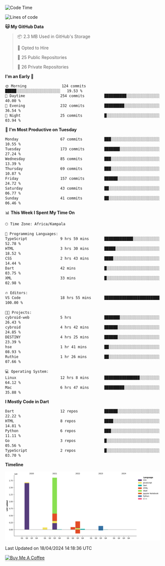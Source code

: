 <!--START_SECTION:waka-->
![Code Time](http://img.shields.io/badge/Code%20Time-526%20hrs%208%20mins-blue)

![Lines of code](https://img.shields.io/badge/From%20Hello%20World%20I%27ve%20Written-4.1%20million%20lines%20of%20code-blue)

**🐱 My GitHub Data** 

> 📦 2.3 MB Used in GitHub's Storage 
 > 
> 💼 Opted to Hire
 > 
> 📜 25 Public Repositories 
 > 
> 🔑 26 Private Repositories 
 > 
**I'm an Early 🐤** 

```text
🌞 Morning                124 commits         █████░░░░░░░░░░░░░░░░░░░░   19.53 % 
🌆 Daytime                254 commits         ██████████░░░░░░░░░░░░░░░   40.00 % 
🌃 Evening                232 commits         █████████░░░░░░░░░░░░░░░░   36.54 % 
🌙 Night                  25 commits          █░░░░░░░░░░░░░░░░░░░░░░░░   03.94 % 
```
📅 **I'm Most Productive on Tuesday** 

```text
Monday                   67 commits          ███░░░░░░░░░░░░░░░░░░░░░░   10.55 % 
Tuesday                  173 commits         ███████░░░░░░░░░░░░░░░░░░   27.24 % 
Wednesday                85 commits          ███░░░░░░░░░░░░░░░░░░░░░░   13.39 % 
Thursday                 69 commits          ███░░░░░░░░░░░░░░░░░░░░░░   10.87 % 
Friday                   157 commits         ██████░░░░░░░░░░░░░░░░░░░   24.72 % 
Saturday                 43 commits          ██░░░░░░░░░░░░░░░░░░░░░░░   06.77 % 
Sunday                   41 commits          ██░░░░░░░░░░░░░░░░░░░░░░░   06.46 % 
```


📊 **This Week I Spent My Time On** 

```text
🕑︎ Time Zone: Africa/Kampala

💬 Programming Languages: 
TypeScript               9 hrs 59 mins       █████████████░░░░░░░░░░░░   52.78 % 
HTML                     3 hrs 30 mins       █████░░░░░░░░░░░░░░░░░░░░   18.52 % 
CSS                      2 hrs 43 mins       ████░░░░░░░░░░░░░░░░░░░░░   14.44 % 
Dart                     42 mins             █░░░░░░░░░░░░░░░░░░░░░░░░   03.75 % 
XML                      33 mins             █░░░░░░░░░░░░░░░░░░░░░░░░   02.98 % 

🔥 Editors: 
VS Code                  18 hrs 55 mins      █████████████████████████   100.00 % 

🐱‍💻 Projects: 
cybroid-web              5 hrs               ███████░░░░░░░░░░░░░░░░░░   26.43 % 
cybroid                  4 hrs 42 mins       ██████░░░░░░░░░░░░░░░░░░░   24.85 % 
DESTINY                  4 hrs 25 mins       ██████░░░░░░░░░░░░░░░░░░░   23.39 % 
hse                      1 hr 41 mins        ██░░░░░░░░░░░░░░░░░░░░░░░   08.93 % 
Ruthie                   1 hr 26 mins        ██░░░░░░░░░░░░░░░░░░░░░░░   07.66 % 

💻 Operating System: 
Linux                    12 hrs 8 mins       ████████████████░░░░░░░░░   64.12 % 
Mac                      6 hrs 47 mins       █████████░░░░░░░░░░░░░░░░   35.88 % 
```

**I Mostly Code in Dart** 

```text
Dart                     12 repos            ██████░░░░░░░░░░░░░░░░░░░   22.22 % 
HTML                     8 repos             ████░░░░░░░░░░░░░░░░░░░░░   14.81 % 
Python                   6 repos             ███░░░░░░░░░░░░░░░░░░░░░░   11.11 % 
Go                       3 repos             █░░░░░░░░░░░░░░░░░░░░░░░░   05.56 % 
TypeScript               2 repos             █░░░░░░░░░░░░░░░░░░░░░░░░   03.70 % 
```



**Timeline**

![Lines of Code chart](https://raw.githubusercontent.com/drexhacker/drexhacker/main/assets/bar_graph.png)


 Last Updated on 18/04/2024 14:18:36 UTC
<!--END_SECTION:waka-->

<a href="https://www.buymeacoffee.com/drexsoftorg" target="_blank"><img src="https://www.buymeacoffee.com/assets/img/custom_images/orange_img.png" alt="Buy Me A Coffee" style="height: 41px !important;width: 174px !important;box-shadow: 0px 3px 2px 0px rgba(190, 190, 190, 0.5) !important;-webkit-box-shadow: 0px 3px 2px 0px rgba(190, 190, 190, 0.5) !important;" ></a>


<!---
drexhacker/drexhacker is a ✨ special ✨ repository because its `README.md` (this file) appears on your GitHub profile.
You can click the Preview link to take a look at your changes.
--->
